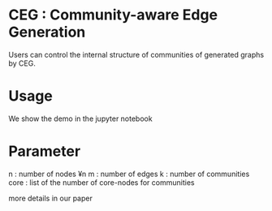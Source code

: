 # CEG : Community-aware Edge Generation
Users can control the internal structure of communities of generated graphs by CEG.

# Usage
We show the demo in the jupyter notebook

# Parameter
n : number of nodes ¥n
m : number of edges
k : number of communities
core : list of the number of core-nodes for communities 

more details in our paper


